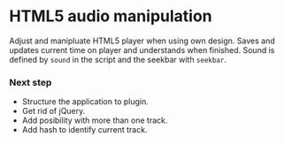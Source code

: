 # HTML5 audio manipulation
Adjust and manipluate HTML5 player when using own design. Saves and updates current time on player and understands when finished. Sound is defined by `sound` in the script and the seekbar with `seekbar`. 

 ### Next step
 * Structure the application to plugin.
 * Get rid of jQuery.
 * Add posibility with more than one track.
 * Add hash to identify current track.